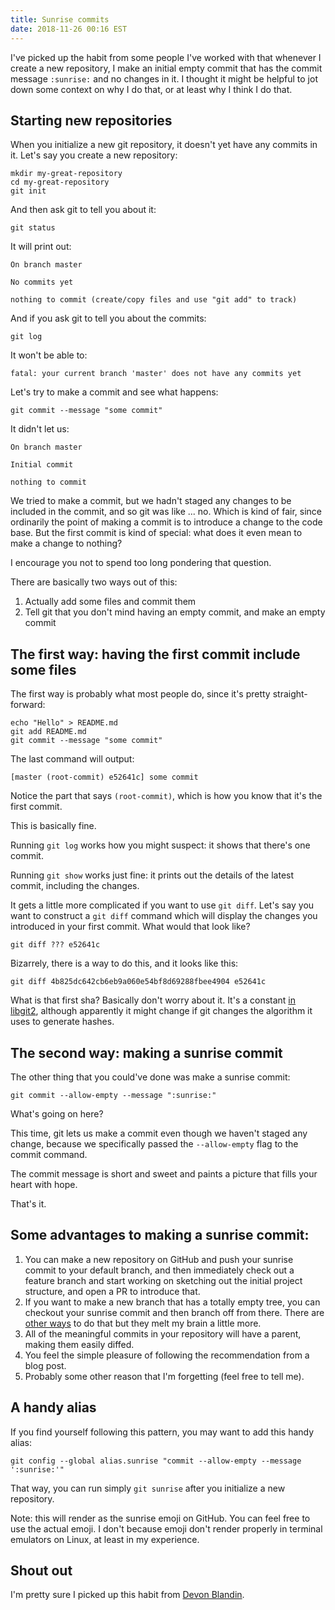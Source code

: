 ```yaml
---
title: Sunrise commits
date: 2018-11-26 00:16 EST
---
```


I've picked up the habit from some people I've worked with that whenever I create a new repository, I make an initial empty commit that has the commit message `:sunrise:` and no changes in it.
I thought it might be helpful to jot down some context on why I do that, or at least why I think I do that.

## Starting new repositories

When you initialize a new git repository, it doesn't yet have any commits in it.
Let's say you create a new repository:

```
mkdir my-great-repository
cd my-great-repository
git init
```

And then ask git to tell you about it:

```
git status
```

It will print out:

```
On branch master

No commits yet

nothing to commit (create/copy files and use "git add" to track)
```

And if you ask git to tell you about the commits:

```
git log
```

It won't be able to:

```
fatal: your current branch 'master' does not have any commits yet
```

Let's try to make a commit and see what happens:

```
git commit --message "some commit"
```

It didn't let us:

```
On branch master

Initial commit

nothing to commit
```

We tried to make a commit, but we hadn't staged any changes to be included in the commit, and so git was like ...
no.
Which is kind of fair, since ordinarily the point of making a commit is to introduce a change to the code base.
But the first commit is kind of special:
what does it even mean to make a change to nothing?

I encourage you not to spend too long pondering that question.

There are basically two ways out of this:

1. Actually add some files and commit them
1. Tell git that you don't mind having an empty commit, and make an empty commit

## The first way: having the first commit include some files

The first way is probably what most people do, since it's pretty straight-forward:

```
echo "Hello" > README.md
git add README.md
git commit --message "some commit"
```

The last command will output:

```
[master (root-commit) e52641c] some commit
```

Notice the part that says `(root-commit)`, which is how you know that it's the first commit.

This is basically fine.

Running `git log` works how you might suspect:
it shows that there's one commit.

Running `git show` works just fine:
it prints out the details of the latest commit, including the changes.

It gets a little more complicated if you want to use `git diff`.
Let's say you want to construct a `git diff` command which will display the changes you introduced in your first commit.
What would that look like?

```
git diff ??? e52641c
```

Bizarrely, there is a way to do this, and it looks like this:

```
git diff 4b825dc642cb6eb9a060e54bf8d69288fbee4904 e52641c
```

What is that first sha?
Basically don't worry about it.
It's a constant [in libgit2], although apparently it might change if git changes the algorithm it uses to generate hashes.

[in libgit2]: https://github.com/libgit2/libgit2/blob/e6cdd17c846648aa8e1e025fa1988475886a551e/tests/stash/save.c#L404

## The second way: making a sunrise commit

The other thing that you could've done was make a sunrise commit:

```
git commit --allow-empty --message ":sunrise:"
```

What's going on here?

This time, git lets us make a commit even though we haven't staged any change, because we specifically passed the `--allow-empty` flag to the commit command.

The commit message is short and sweet and paints a picture that fills your heart with hope.

That's it.

## Some advantages to making a sunrise commit:

1. You can make a new repository on GitHub and push your sunrise commit to your default branch, and then immediately check out a feature branch and start working on sketching out the initial project structure, and open a PR to introduce that.
1. If you want to make a new branch that has a totally empty tree, you can checkout your sunrise commit and then branch off from there.
   There are [other ways] to do that but they melt my brain a little more.
1. All of the meaningful commits in your repository will have a parent, making them easily diffed.
1. You feel the simple pleasure of following the recommendation from a blog post.
1. Probably some other reason that I'm forgetting (feel free to tell me).

[other ways]: https://github.com/tj/git-extras/blob/a815bb0fbdd9bf346ae614d8d41542ddb7099499/bin/git-fresh-branch

## A handy alias

If you find yourself following this pattern, you may want to add this handy alias:

```
git config --global alias.sunrise "commit --allow-empty --message ':sunrise:'"
```

That way, you can run simply `git sunrise` after you initialize a new repository.

Note: this will render as the sunrise emoji on GitHub.
You can feel free to use the actual emoji.
I don't because emoji don't render properly in terminal emulators on Linux, at least in my experience.

## Shout out

I'm pretty sure I picked up this habit from [Devon Blandin].

[Devon Blandin]: https://github.com/dblandin
